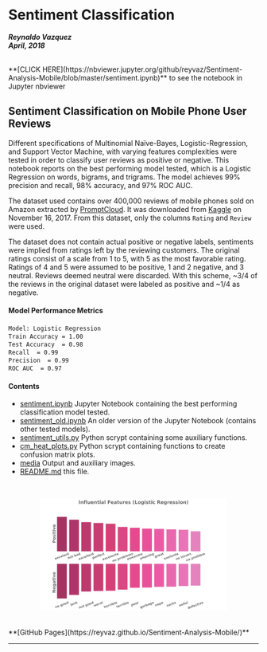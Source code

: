 <br>
<br>

# Sentiment Classification
***Reynaldo Vazquez***  
***April, 2018***

<br>
**[CLICK HERE](https://nbviewer.jupyter.org/github/reyvaz/Sentiment-Analysis-Mobile/blob/master/sentiment.ipynb)** to see the notebook in Jupyter nbviewer

## Sentiment Classification on Mobile Phone User Reviews

Different specifications of Multinomial Naïve-Bayes, Logistic-Regression, and Support Vector Machine, with varying features complexities were tested in order to classify user reviews as positive or negative. This notebook reports on the best performing model tested, which is a Logistic Regression on words, bigrams, and trigrams. The model achieves 99% precision and recall, 98% accuracy, and 97% ROC AUC. 

The dataset used contains over 400,000 reviews of mobile phones sold on Amazon extracted by [PromptCloud](https://www.promptcloud.com/). It was downloaded from [Kaggle](https://www.kaggle.com/PromptCloudHQ/amazon-reviews-unlocked-mobile-phones) on November 16, 2017. From this dataset, only the columns `Rating` and `Review` were used. 

The dataset does not contain actual positive or negative labels, sentiments were implied from ratings left by the reviewing customers. The original ratings consist of a scale from 1 to 5, with 5 as the most favorable rating. Ratings of 4 and 5 were assumed to be positive, 1 and 2 negative, and 3 neutral. Reviews deemed neutral were discarded. With this scheme, ~3/4 of the reviews in the original dataset were labeled as positive and ~1/4 as negative. 

#### Model Performance Metrics
```
Model: Logistic Regression 
Train Accuracy = 1.00
Test Accuracy  = 0.98
Recall  = 0.99
Precision  = 0.99
ROC AUC  = 0.97
```

#### Contents 
* [sentiment.ipynb](sentiment.ipynb) Jupyter Notebook containing the best performing classification model tested. 
* [sentiment_old.ipynb](sentiment_old.ipynb) An older version of the Jupyter Notebook (contains other tested models).
* [sentiment_utils.py](sentiment_utils.py) Python scrypt containing some auxiliary functions.
* [cm_heat_plots.py](cm_heat_plots.py)  Python scrypt containing functions to create confusion matrix plots.
* [media](media) Output and auxiliary images.
* [README.md](README.md) this file.

<br>
<p align="center">
<a href="https://reyvaz.github.io/Sentiment-Analysis-Mobile/" 
rel="see html report">
<img src="media/words.png" alt="Drawing" width = "75%"></a>
</p>
<br>
**[GitHub Pages](https://reyvaz.github.io/Sentiment-Analysis-Mobile/)**
<hr>
<br>

